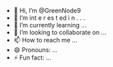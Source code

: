  - 👋 Hi, I’m @GreenNode9
-  👀 I’m  int e     r      es  t ed i n      .       . .       
- 🌱 I’m currently learning  ...                    
- 💞️ I’m looking to collaborate on ...          
- 📫 How to reach me ...  
- 😄 Pronouns: ...
- ⚡ Fun fact: ... 

<!---
GreenNode9/GreenNode9 is a ✨ special ✨ repository because its `README.md` (this file) appears on your GitHub profile.
You can click the Preview link to take a look at your changes.
--->
